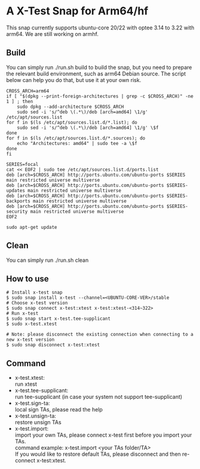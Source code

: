 # A X-Test Snap for Arm64/hf

This snap currently supports ubuntu-core 20/22 with optee 3.14 to 3.22 with arm64. We are still working on armhf.

## Build

You can simply run ./run.sh build to build the snap, but you need to prepare the relevant build environment, such as arm64 Debian source. The script below can help you do that, but use it at your own risk.

```no-highlight
CROSS_ARCH=arm64
if [ "$(dpkg --print-foreign-architectures | grep -c $CROSS_ARCH)" -ne 1 ] ; then
    sudo dpkg --add-architecture $CROSS_ARCH
    sudo sed -i 's/^deb \(.*\)/deb [arch=amd64] \1/g' /etc/apt/sources.list
for f in $(ls /etc/apt/sources.list.d/*.list); do
    sudo sed -i 's/^deb \(.*\)/deb [arch=amd64] \1/g' \$f
done
for f in $(ls /etc/apt/sources.list.d/*.sources); do
    echo "Architectures: amd64" | sudo tee -a \$f
done
fi

SERIES=focal
cat << EOF2 | sudo tee /etc/apt/sources.list.d/ports.list
deb [arch=$CROSS_ARCH] http://ports.ubuntu.com/ubuntu-ports $SERIES main restricted universe multiverse
deb [arch=$CROSS_ARCH] http://ports.ubuntu.com/ubuntu-ports $SERIES-updates main restricted universe multiverse
deb [arch=$CROSS_ARCH] http://ports.ubuntu.com/ubuntu-ports $SERIES-backports main restricted universe multiverse
deb [arch=$CROSS_ARCH] http://ports.ubuntu.com/ubuntu-ports $SERIES-security main restricted universe multiverse
EOF2

sudo apt-get update
```

## Clean

You can simply run ./run.sh clean

## How to use

```no-highlight
# Install x-test snap
$ sudo snap install x-test --channel=<UBUNTU-CORE-VER>/stable
# Choose x-test version
$ sudo snap connect x-test:xtest x-test:xtest-<314~322>
# Run x-test
$ sudo snap start x-test.tee-supplicant
$ sudo x-test.xtest

# Note: please disconnect the existing connection when connecting to a new x-test version
$ sudo snap disconnect x-test:xtest
```

## Command

- x-test.xtest:  
  run xtest
- x-test.tee-supplicant:  
  run tee-supplicant (in case your system not support tee-supplicant)
- x-test.sign-ta:  
  local sign TAs, please read the help
- x-test.unsign-ta:  
  restore unsign TAs
- x-test.import:  
  import your own TAs, please connect x-test first before you import your TAs.  
  command example: x-test.import <your TAs folder/TA>  
  If you would like to restore default TAs, please disconnect and then re-connect x-test:xtest.
